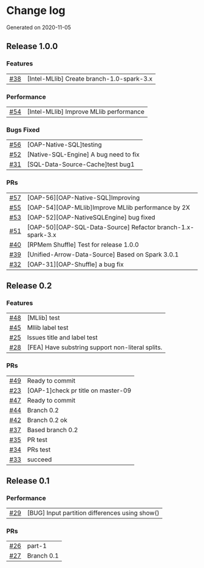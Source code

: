 # Change log
Generated on 2020-11-05

## Release 1.0.0

### Features
|||
|:---|:---|
|[#38](https://github.com/HongW2019/OAP-test/issues/38)|[Intel-MLlib] Create branch-1.0-spark-3.x |

### Performance
|||
|:---|:---|
|[#54](https://github.com/HongW2019/OAP-test/issues/54)|[Intel-MLlib] Improve MLlib performance|

### Bugs Fixed
|||
|:---|:---|
|[#56](https://github.com/HongW2019/OAP-test/issues/56)|[OAP-Native-SQL]testing|
|[#52](https://github.com/HongW2019/OAP-test/issues/52)|[Native-SQL-Engine] A bug need to fix|
|[#31](https://github.com/HongW2019/OAP-test/issues/31)|[SQL-Data-Source-Cache]test bug1|

### PRs
|||
|:---|:---|
|[#57](https://github.com/HongW2019/OAP-test/pull/57)|[OAP-56][OAP-Native-SQL]Improving|
|[#55](https://github.com/HongW2019/OAP-test/pull/55)|[OAP-54][OAP-MLlib]Improve MLlib performance by 2X|
|[#53](https://github.com/HongW2019/OAP-test/pull/53)|[OAP-52][OAP-NativeSQLEngine] bug fixed|
|[#51](https://github.com/HongW2019/OAP-test/pull/51)|[OAP-50][OAP-SQL-Data-Source] Refactor branch-1.x-spark-3.x|
|[#40](https://github.com/HongW2019/OAP-test/pull/40)|[RPMem Shuffle] Test for release 1.0.0|
|[#39](https://github.com/HongW2019/OAP-test/pull/39)|[Unified-Arrow-Data-Source] Based on Spark 3.0.1|
|[#32](https://github.com/HongW2019/OAP-test/pull/32)|[OAP-31][OAP-Shuffle] a bug fix|

## Release 0.2

### Features
|||
|:---|:---|
|[#48](https://github.com/HongW2019/OAP-test/issues/48)|[MLlib] test|
|[#45](https://github.com/HongW2019/OAP-test/issues/45)|Mllib label test|
|[#25](https://github.com/HongW2019/OAP-test/issues/25)|Issues title and label test|
|[#28](https://github.com/HongW2019/OAP-test/issues/28)|[FEA] Have substring support non-literal splits.|

### PRs
|||
|:---|:---|
|[#49](https://github.com/HongW2019/OAP-test/pull/49)|Ready to commit|
|[#23](https://github.com/HongW2019/OAP-test/pull/23)|[OAP-1]check pr title on master-09|
|[#47](https://github.com/HongW2019/OAP-test/pull/47)|Ready to commit|
|[#44](https://github.com/HongW2019/OAP-test/pull/44)|Branch 0.2|
|[#42](https://github.com/HongW2019/OAP-test/pull/42)|Branch 0.2 ok|
|[#37](https://github.com/HongW2019/OAP-test/pull/37)|Based branch 0.2|
|[#35](https://github.com/HongW2019/OAP-test/pull/35)|PR test|
|[#34](https://github.com/HongW2019/OAP-test/pull/34)|PRs test|
|[#33](https://github.com/HongW2019/OAP-test/pull/33)|succeed|

## Release 0.1

### Performance
|||
|:---|:---|
|[#29](https://github.com/HongW2019/OAP-test/issues/29)|[BUG] Input partition differences using show()|

### PRs
|||
|:---|:---|
|[#26](https://github.com/HongW2019/OAP-test/pull/26)|part-1|
|[#27](https://github.com/HongW2019/OAP-test/pull/27)|Branch 0.1|
